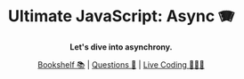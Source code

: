 <div align="center">

# Ultimate JavaScript: Async 🪗

**Let's dive into asynchrony.**

[Bookshelf 📚](./bookshelf.md) | [Questions 🤔](./questions.md) | [Live Coding 🧑🏼‍💻](live-coding.md)
</div>
